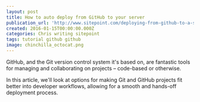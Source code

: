 ```yaml
---
layout: post
title: How to auto deploy from GitHub to your server
publication_url: 'http://www.sitepoint.com/deploying-from-github-to-a-server/'
created: 2016-01-15T00:00:00.000Z
categories: Chris writing sitepoint
tags: tutorial github github
image: chinchilla_octocat.png
---
```


GitHub, and the Git version control system it's based on, are fantastic tools for managing and collaborating on projects – code-based or otherwise.

In this article, we'll look at options for making Git and GitHub projects fit better into developer workflows, allowing for a smooth and hands-off deployment process.
